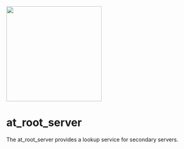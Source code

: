 <img width=250px src="https://atsign.dev/assets/img/@platform_logo_grey.svg?sanitize=true">

# at_root_server

The at_root_server provides a lookup service for secondary servers.
